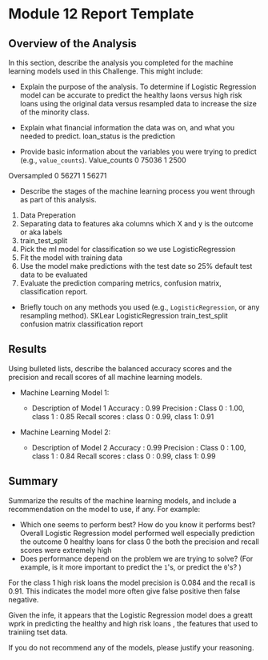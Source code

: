 # Module 12 Report Template

## Overview of the Analysis

In this section, describe the analysis you completed for the machine learning models used in this Challenge. This might include:

* Explain the purpose of the analysis.
To determine if Logistic Regression model can be accurate to predict the healthy laons versus high risk loans using the original data versus resampled data to increase the size of the minority class. 

* Explain what financial information the data was on, and what you needed to predict.
loan_status is the prediction

* Provide basic information about the variables you were trying to predict (e.g., `value_counts`).
Value_counts
0    75036
1     2500

Oversampled
0    56271
1    56271

* Describe the stages of the machine learning process you went through as part of this analysis.
1. Data Preperation
2. Separating data to features aka columns which X and y is the outcome or aka labels
3. train_test_split
4. Pick the ml model for classification so we use LogisticRegression
5. Fit the model with training data
6. Use the model make predictions with the test date so 25% default test data to be evaluated 
7. Evaluate the prediction comparing metrics, confusion matrix, classification report.

* Briefly touch on any methods you used (e.g., `LogisticRegression`, or any resampling method).
SKLear LogisticRegression
train_test_split
confusion matrix
classification report


## Results

Using bulleted lists, describe the balanced accuracy scores and the precision and recall scores of all machine learning models.

* Machine Learning Model 1:
  * Description of Model 1 
  Accuracy : 0.99
  Precision : Class 0 : 1.00, class 1 : 0.85
  Recall scores : class 0 : 0.99, class 1: 0.91



* Machine Learning Model 2:
  * Description of Model 2 
  Accuracy : 0.99
  Precision : Class 0 : 1.00, class 1 : 0.84
  Recall scores : class 0 : 0.99, class 1: 0.99

## Summary

Summarize the results of the machine learning models, and include a recommendation on the model to use, if any. For example:
* Which one seems to perform best? How do you know it performs best?
Overall Logistic Regression model performed well especially prediction the outcome 0 healthy loans for class 0 the both the precision and recall scores were extremely high
* Does performance depend on the problem we are trying to solve? (For example, is it more important to predict the `1`'s, or predict the `0`'s? )

For the class 1 high risk loans the model precision is 0.084 and the recall is 0.91. This indicates the model more often give false positive then false negative.

Given the infe, it appears that the Logistic Regression model does a greatt wprk in predicting the healthy and high risk loans , the features that used to trainiing tset data. 

If you do not recommend any of the models, please justify your reasoning.
